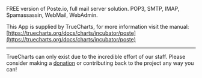 FREE version of Poste.io, full mail server solution. POP3, SMTP, IMAP, Spamassassin, WebMail, WebAdmin. 

This App is supplied by TrueCharts, for more information visit the manual: [https://truecharts.org/docs/charts/incubator/poste](https://truecharts.org/docs/charts/incubator/poste)

---

TrueCharts can only exist due to the incredible effort of our staff.
Please consider making a [donation](https://truecharts.org/docs/about/sponsor) or contributing back to the project any way you can!
